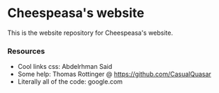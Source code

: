# Cheespeasa's website
This is the website repository for Cheespeasa's website.

### Resources

- Cool links css: Abdelrhman Said
- Some help: Thomas Rottinger @ https://github.com/CasualQuasar
- Literally all of the code: google.com